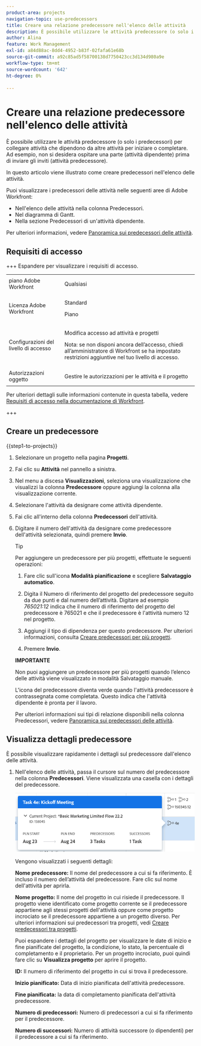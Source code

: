 ```yaml
---
product-area: projects
navigation-topic: use-predecessors
title: Creare una relazione predecessore nell'elenco delle attività
description: È possibile utilizzare le attività predecessore (o solo i predecessori) per collegare attività che dipendono da altre attività per iniziare o completare. Ad esempio, non si desidera ospitare una parte (attività dipendente) prima di inviare gli inviti (attività predecessore).
author: Alina
feature: Work Management
exl-id: a84d88ac-8dd4-4952-b83f-02fafa61e68b
source-git-commit: a92c85ad5f58700138d7750423cc3d134d980a9e
workflow-type: tm+mt
source-wordcount: '642'
ht-degree: 0%

---
```


# Creare una relazione predecessore nell&#39;elenco delle attività

<!-- Audited: 5/2025 -->

È possibile utilizzare le attività predecessore (o solo i predecessori) per collegare attività che dipendono da altre attività per iniziare o completare. Ad esempio, non si desidera ospitare una parte (attività dipendente) prima di inviare gli inviti (attività predecessore).

In questo articolo viene illustrato come creare predecessori nell&#39;elenco delle attività.

Puoi visualizzare i predecessori delle attività nelle seguenti aree di Adobe Workfront:

* Nell&#39;elenco delle attività nella colonna Predecessori.
* Nel diagramma di Gantt.
* Nella sezione Predecessori di un&#39;attività dipendente.

Per ulteriori informazioni, vedere [Panoramica sui predecessori delle attività](../../../manage-work/tasks/use-prdcssrs/predecessors-overview.md).

## Requisiti di accesso

+++ Espandere per visualizzare i requisiti di accesso.

<table style="table-layout:auto"> 
 <col> 
 <col> 
 <tbody> 
  <tr> 
   <td role="rowheader">piano Adobe Workfront</td> 
   <td> <p>Qualsiasi</p> </td> 
  </tr> 
  <tr> 
   <td role="rowheader">Licenza Adobe Workfront</td> 
   <td> <p>Standard </p><p>Piano </p> </td> 
  </tr> 
  <tr> 
   <td role="rowheader">Configurazioni del livello di accesso</td> 
   <td> <p>Modifica accesso ad attività e progetti</p> <p>Nota: se non disponi ancora dell’accesso, chiedi all’amministratore di Workfront se ha impostato restrizioni aggiuntive nel tuo livello di accesso. </p> </td> 
  </tr> 
  <tr> 
   <td role="rowheader">Autorizzazioni oggetto</td> 
   <td> <p>Gestire le autorizzazioni per le attività e il progetto</p> </td> 
  </tr> 
 </tbody> 
</table>

Per ulteriori dettagli sulle informazioni contenute in questa tabella, vedere [Requisiti di accesso nella documentazione di Workfront](/help/quicksilver/administration-and-setup/add-users/access-levels-and-object-permissions/access-level-requirements-in-documentation.md).

+++

## Creare un predecessore

{{step1-to-projects}}

1. Selezionare un progetto nella pagina **Progetti**.
1. Fai clic su **Attività** nel pannello a sinistra.
1. Nel menu a discesa **Visualizzazioni**, seleziona una visualizzazione che visualizzi la colonna **Predecessore** oppure aggiungi la colonna alla visualizzazione corrente.

1. Selezionare l&#39;attività da designare come attività dipendente.
1. Fai clic all&#39;interno della colonna **Predecessori** dell&#39;attività.
1. Digitare il numero dell&#39;attività da designare come predecessore dell&#39;attività selezionata, quindi premere **Invio**.

   >[!TIP]
   >
   >Per aggiungere un predecessore per più progetti, effettuate le seguenti operazioni:
   >
   >1. Fare clic sull&#39;icona **Modalità pianificazione** e scegliere **Salvataggio automatico**.
   >
   >1. Digita il Numero di riferimento del progetto del predecessore seguito da due punti e dal numero dell’attività. Digitare ad esempio *765021:12* indica che il numero di riferimento del progetto del predecessore è 765021 e che il predecessore è l&#39;attività numero 12 nel progetto.
   >
   >1. Aggiungi il tipo di dipendenza per questo predecessore. Per ulteriori informazioni, consulta [Creare predecessori per più progetti](/help/quicksilver/manage-work/tasks/use-prdcssrs/cross-project-predecessors.md).
   >
   >1. Premere **Invio**.
   >
   >**IMPORTANTE**
   >
   >Non puoi aggiungere un predecessore per più progetti quando l’elenco delle attività viene visualizzato in modalità Salvataggio manuale.

   L&#39;icona del predecessore diventa verde quando l&#39;attività predecessore è contrassegnata come completata. Questo indica che l&#39;attività dipendente è pronta per il lavoro.

   Per ulteriori informazioni sui tipi di relazione disponibili nella colonna Predecessori, vedere [Panoramica sui predecessori delle attività](../../../manage-work/tasks/use-prdcssrs/predecessors-overview.md).

## Visualizza dettagli predecessore

È possibile visualizzare rapidamente i dettagli sul predecessore dall&#39;elenco delle attività.

1. Nell&#39;elenco delle attività, passa il cursore sul numero del predecessore nella colonna **Predecessori**. Viene visualizzata una casella con i dettagli del predecessore.

   ![Dettagli predecessore](assets/predecessor-details-in-task-list.png)

   Vengono visualizzati i seguenti dettagli:

   **Nome predecessore:** Il nome del predecessore a cui si fa riferimento. È incluso il numero dell’attività del predecessore. Fare clic sul nome dell&#39;attività per aprirla.

   **Nome progetto:** Il nome del progetto in cui risiede il predecessore. Il progetto viene identificato come progetto corrente se il predecessore appartiene agli stessi progetti dell&#39;attività oppure come progetto incrociato se il predecessore appartiene a un progetto diverso. Per ulteriori informazioni sui predecessori tra progetti, vedi [Creare predecessori tra progetti](../../tasks/use-prdcssrs/cross-project-predecessors.md).

   Puoi espandere i dettagli del progetto per visualizzare le date di inizio e fine pianificate del progetto, la condizione, lo stato, la percentuale di completamento e il proprietario. Per un progetto incrociato, puoi quindi fare clic su **Visualizza progetto** per aprire il progetto.

   **ID:** Il numero di riferimento del progetto in cui si trova il predecessore.

   **Inizio pianificato:** Data di inizio pianificata dell&#39;attività predecessore.

   **Fine pianificata:** la data di completamento pianificata dell&#39;attività predecessore.

   **Numero di predecessori:** Numero di predecessori a cui si fa riferimento per il predecessore.

   **Numero di successori:** Numero di attività successore (o dipendenti) per il predecessore a cui si fa riferimento.
